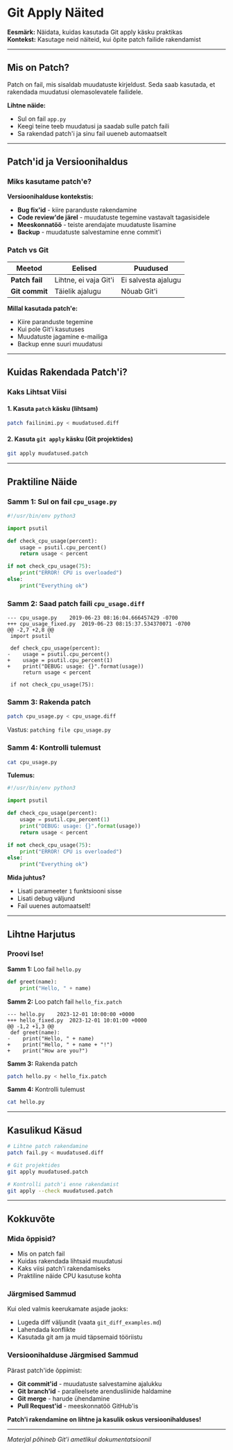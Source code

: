 #  Git Apply Näited

**Eesmärk:** Näidata, kuidas kasutada Git apply käsku praktikas  
**Kontekst:** Kasutage neid näiteid, kui õpite patch failide rakendamist

---

##  Mis on Patch?

Patch on fail, mis sisaldab muudatuste kirjeldust. Seda saab kasutada, et rakendada muudatusi olemasolevatele failidele.

**Lihtne näide:**
- Sul on fail `app.py`
- Keegi teine teeb muudatusi ja saadab sulle patch faili
- Sa rakendad patch'i ja sinu fail uueneb automaatselt

---

##  Patch'id ja Versioonihaldus

### Miks kasutame patch'e?

**Versioonihalduse kontekstis:**
- **Bug fix'id** - kiire paranduste rakendamine
- **Code review'de järel** - muudatuste tegemine vastavalt tagasisidele
- **Meeskonnatöö** - teiste arendajate muudatuste lisamine
- **Backup** - muudatuste salvestamine enne commit'i

### Patch vs Git

| Meetod | Eelised | Puudused |
|--------|---------|----------|
| **Patch fail** | Lihtne, ei vaja Git'i | Ei salvesta ajalugu |
| **Git commit** | Täielik ajalugu | Nõuab Git'i |

**Millal kasutada patch'e:**
- Kiire paranduste tegemine
- Kui pole Git'i kasutuses
- Muudatuste jagamine e-mailiga
- Backup enne suuri muudatusi

---

##  Kuidas Rakendada Patch'i?

### Kaks Lihtsat Viisi

#### 1. Kasuta `patch` käsku (lihtsam)

```bash
patch failinimi.py < muudatused.diff
```

#### 2. Kasuta `git apply` käsku (Git projektides)

```bash
git apply muudatused.patch
```

---

##  Praktiline Näide

### Samm 1: Sul on fail `cpu_usage.py`

```python
#!/usr/bin/env python3

import psutil

def check_cpu_usage(percent):
    usage = psutil.cpu_percent()
    return usage < percent

if not check_cpu_usage(75):
    print("ERROR! CPU is overloaded")
else:
    print("Everything ok")
```

### Samm 2: Saad patch faili `cpu_usage.diff`

```
--- cpu_usage.py	2019-06-23 08:16:04.666457429 -0700
+++ cpu_usage_fixed.py	2019-06-23 08:15:37.534370071 -0700
@@ -2,7 +2,8 @@
 import psutil
 
 def check_cpu_usage(percent):
-    usage = psutil.cpu_percent()
+    usage = psutil.cpu_percent(1)
+    print("DEBUG: usage: {}".format(usage))
     return usage < percent
 
 if not check_cpu_usage(75):
```

### Samm 3: Rakenda patch

```bash
patch cpu_usage.py < cpu_usage.diff
```

Vastus: `patching file cpu_usage.py`

### Samm 4: Kontrolli tulemust

```bash
cat cpu_usage.py
```

**Tulemus:**
```python
#!/usr/bin/env python3

import psutil

def check_cpu_usage(percent):
    usage = psutil.cpu_percent(1)
    print("DEBUG: usage: {}".format(usage))
    return usage < percent

if not check_cpu_usage(75):
    print("ERROR! CPU is overloaded")
else:
    print("Everything ok")
```

**Mida juhtus?**
- Lisati parameeter `1` funktsiooni sisse
- Lisati debug väljund
- Fail uuenes automaatselt!

---

##  Lihtne Harjutus

### Proovi Ise!

**Samm 1:** Loo fail `hello.py`
```python
def greet(name):
    print("Hello, " + name)
```

**Samm 2:** Loo patch fail `hello_fix.patch`
```
--- hello.py	2023-12-01 10:00:00 +0000
+++ hello_fixed.py	2023-12-01 10:01:00 +0000
@@ -1,2 +1,3 @@
 def greet(name):
-    print("Hello, " + name)
+    print("Hello, " + name + "!")
+    print("How are you?")
```

**Samm 3:** Rakenda patch
```bash
patch hello.py < hello_fix.patch
```

**Samm 4:** Kontrolli tulemust
```bash
cat hello.py
```

---

##  Kasulikud Käsud

```bash
# Lihtne patch rakendamine
patch fail.py < muudatused.diff

# Git projektides
git apply muudatused.patch

# Kontrolli patch'i enne rakendamist
git apply --check muudatused.patch
```

---

##  Kokkuvõte

### Mida õppisid?

- Mis on patch fail
- Kuidas rakendada lihtsaid muudatusi
- Kaks viisi patch'i rakendamiseks
- Praktiline näide CPU kasutuse kohta

### Järgmised Sammud

Kui oled valmis keerukamate asjade jaoks:
- Lugeda diff väljundit (vaata `git_diff_examples.md`)
- Lahendada konflikte
- Kasutada git am ja muid täpsemaid tööriistu

### Versioonihalduse Järgmised Sammud

Pärast patch'ide õppimist:
- **Git commit'id** - muudatuste salvestamine ajalukku
- **Git branch'id** - paralleelsete arendusliinide haldamine
- **Git merge** - harude ühendamine
- **Pull Request'id** - meeskonnatöö GitHub'is

**Patch'i rakendamine on lihtne ja kasulik oskus versioonihalduses!**

---

*Materjal põhineb Git'i ametlikul dokumentatsioonil*
